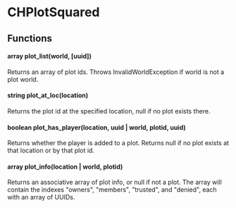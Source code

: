 # CHPlotSquared

## Functions

#### array plot_list(world, [uuid])
Returns an array of plot ids. Throws InvalidWorldException if world is not a plot world.

#### string plot_at_loc(location)
Returns the plot id at the specified location, null if no plot exists there.

#### boolean plot_has_player(location, uuid | world, plotid, uuid)
Returns whether the player is added to a plot. Returns null if no plot exists at that location or by that plot id.

#### array plot_info(location | world, plotid)
Returns an associative array of plot info, or null if not a plot. The array will contain the indexes "owners",
"members", "trusted", and "denied", each with an array of UUIDs.